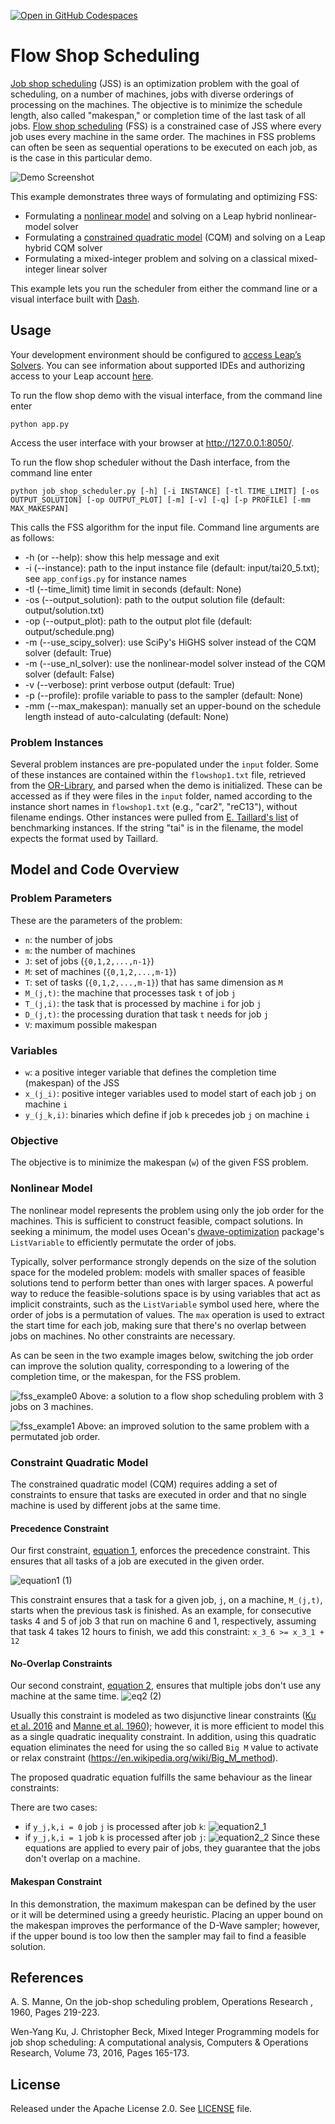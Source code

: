 [![Open in GitHub Codespaces](
  https://img.shields.io/badge/Open%20in%20GitHub%20Codespaces-333?logo=github)](
  https://codespaces.new/dwave-examples/flow-shop-scheduling-nl?quickstart=1)

# Flow Shop Scheduling
[Job shop scheduling](https://en.wikipedia.org/wiki/Job-shop_scheduling) (JSS) is an optimization problem with the goal of scheduling, on a number of machines, jobs with diverse orderings of processing on the machines. The objective is to minimize the schedule length, also called "makespan," or completion time of the last task of all jobs. [Flow shop scheduling](https://en.wikipedia.org/wiki/Flow-shop_scheduling) (FSS) is a constrained case of JSS where every job uses every machine in the same order. The machines in FSS problems can often be seen as sequential operations to be executed on each job, as is the case in this particular demo.

![Demo Screenshot](_static/screenshot.png)

This example demonstrates three ways of formulating and optimizing FSS:

*    Formulating a
     [nonlinear model](https://docs.ocean.dwavesys.com/en/stable/concepts/nl_model.html)
     and solving on a Leap hybrid nonlinear-model solver
*    Formulating a
     [constrained quadratic model](https://docs.ocean.dwavesys.com/en/stable/concepts/cqm.html)
     (CQM) and solving on a Leap hybrid CQM solver
*    Formulating a mixed-integer problem and solving on a classical mixed-integer linear solver

This example lets you run the scheduler from either the command line or a visual interface built with [Dash](https://dash.plotly.com/).

## Usage
Your development environment should be configured to
[access Leap’s Solvers](https://docs.ocean.dwavesys.com/en/stable/overview/sapi.html).
You can see information about supported IDEs and authorizing access to your
Leap account [here](https://docs.dwavesys.com/docs/latest/doc_leap_dev_env.html).

To run the flow shop demo with the visual interface, from the command line enter

    python app.py

Access the user interface with your browser at http://127.0.0.1:8050/.

To run the flow shop scheduler without the Dash interface, from the command line enter

    python job_shop_scheduler.py [-h] [-i INSTANCE] [-tl TIME_LIMIT] [-os OUTPUT_SOLUTION] [-op OUTPUT_PLOT] [-m] [-v] [-q] [-p PROFILE] [-mm MAX_MAKESPAN]

This calls the FSS algorithm for the input file. Command line arguments are as follows:
- -h (or --help): show this help message and exit
- -i (--instance): path to the input instance file (default: input/tai20_5.txt); see `app_configs.py` for instance names
- -tl (--time_limit) time limit in seconds (default: None)
- -os (--output_solution): path to the output solution file (default: output/solution.txt)
- -op (--output_plot): path to the output plot file (default: output/schedule.png)
- -m (--use_scipy_solver): use SciPy's HiGHS solver instead of the CQM solver (default: True)
- -m (--use_nl_solver): use the nonlinear-model solver instead of the CQM solver (default: False)
- -v (--verbose): print verbose output (default: True)
- -p (--profile): profile variable to pass to the sampler (default: None)
- -mm (--max_makespan): manually set an upper-bound on the schedule length instead of auto-calculating (default: None)

### Problem Instances

Several problem instances are pre-populated under the `input` folder. Some of these instances are contained within the `flowshop1.txt` file, retrieved from the [OR-Library], and parsed when the demo is initialized. These can be accessed as if they were files in the `input` folder, named according to the instance short names in `flowshop1.txt` (e.g., "car2", "reC13"), without filename endings. Other instances were pulled from [E. Taillard's list] of benchmarking instances. If the string "tai" is in the filename, the model expects the format used by Taillard.

## Model and Code Overview

### Problem Parameters

These are the parameters of the problem:

- `n`: the number of jobs
- `m`: the number of machines
- `J`: set of jobs (`{0,1,2,...,n-1}`)
- `M`: set of machines (`{0,1,2,...,m-1}`)
- `T`: set of tasks (`{0,1,2,...,m-1}`) that has same dimension as `M`
- `M_(j,t)`:  the machine that processes task `t` of job `j`
- `T_(j,i)`: the task that is processed by machine `i` for job `j`
- `D_(j,t)`:  the processing duration that task `t` needs for job `j`
- `V`:  maximum possible makespan

### Variables

- `w`: a positive integer variable that defines the completion time (makespan)
of the JSS
- `x_(j_i)`: positive integer variables used to model start of each job `j` on
  machine `i`
- `y_(j_k,i)`: binaries which define if job `k` precedes job `j` on machine `i`

### Objective

The objective is to minimize the makespan (`w`) of the given FSS problem.

### Nonlinear Model

The nonlinear model represents the problem using only the job order for the machines. This is 
sufficient to construct feasible, compact solutions. In seeking a minimum, the model uses Ocean's
[dwave-optimization](https://docs.ocean.dwavesys.com/en/stable/docs_optimization/sdk_index.html)
package's ``ListVariable`` to efficiently permutate the order of jobs.

Typically, solver performance strongly depends on the size of the solution space for the modeled
problem: models with smaller spaces of feasible solutions tend to perform better than ones with
larger spaces. A powerful way to reduce the feasible-solutions space is by using variables that act
as implicit constraints, such as the ``ListVariable`` symbol used here, where the order of jobs is a
permutation of values. The ``max`` operation is used to extract the start time for each job, making
sure that there's no overlap between jobs on machines. No other constraints are necessary.

As can be seen in the two example images below, switching the job order can improve the solution
quality, corresponding to a lowering of the completion time, or the makespan, for the FSS problem.

![fss_example0](_static/fss_example0.png)
Above: a solution to a flow shop scheduling problem with 3 jobs on 3 machines.

![fss_example1](_static/fss_example1.png)
Above: an improved solution to the same problem with a permutated job order.

### Constraint Quadratic Model
The constrained quadratic model (CQM) requires adding a set of constraints to ensure that tasks
are executed in order and that no single machine is used by different jobs at the same time.

#### Precedence Constraint

Our first constraint, [equation 1](#eq2), enforces the precedence constraint.
This ensures that all tasks of a job are executed in the given order.

![equation1](_static/eq1.png)          (1)

This constraint ensures that a task for a given job, `j`, on a machine, `M_(j,t)`,
starts when the previous task is finished. As an example, for consecutive
tasks 4 and 5 of job 3 that run on machine 6 and 1, respectively,
assuming that task 4 takes 12 hours to finish, we add this constraint:
`x_3_6 >= x_3_1 + 12`

#### No-Overlap Constraints
Our second constraint, [equation 2](#eq2), ensures that multiple jobs don't use any machine at the same time.
![eq2](_static/eq2.png)          (2)

Usually this constraint is modeled as two disjunctive linear constraints ([Ku et al. 2016](#Ku) and [Manne et al. 1960](#Manne)); however, it is more efficient to model this as a single quadratic inequality constraint. In addition, using this quadratic equation eliminates the need for using the so called `Big M` value to activate or relax constraint (https://en.wikipedia.org/wiki/Big_M_method).

The proposed quadratic equation fulfills the same behaviour as the linear constraints:

There are two cases:
- if `y_j,k,i = 0` job `j` is processed after job `k`:
  ![equation2_1](_static/eq2_1.png)
- if `y_j,k,i = 1` job `k` is processed after job `j`:
  ![equation2_2](_static/eq2_2.png)
  Since these equations are applied to every pair of jobs, they guarantee that the jobs don't overlap on a machine.

#### Makespan Constraint
In this demonstration, the maximum makespan can be defined by the user or it will be determined using a greedy heuristic. Placing an upper bound on the makespan improves the performance of the D-Wave sampler; however, if the upper bound is too low then the sampler may fail to find a feasible solution.


## References

<a id="Manne"></a>
A. S. Manne, On the job-shop scheduling problem, Operations Research , 1960,
Pages 219-223.

<a id="Ku"></a>
Wen-Yang Ku, J. Christopher Beck, Mixed Integer Programming models for job
shop scheduling: A computational analysis, Computers & Operations Research,
Volume 73, 2016, Pages 165-173.

## License

Released under the Apache License 2.0. See [LICENSE](LICENSE) file.

[E. Taillard's list]: http://mistic.heig-vd.ch/taillard/problemes.dir/ordonnancement.dir/ordonnancement.html
[OR-Library]: https://people.brunel.ac.uk/~mastjjb/jeb/orlib/flowshopinfo.html
